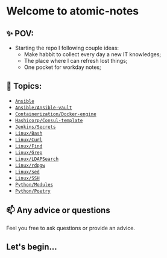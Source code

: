 # Welcome to atomic-notes

## :sparkles: POV:

- Starting the repo I following couple ideas:
    - Make habbit to collect every day a new IT knowledges;
    - The place where I can refresh lost things;
    - One pocket for workday notes;

## :memo: Topics:

* [`Ansible`](ansible/README.md)
* [`Ansible/Ansible-vault`](ansible/ansible-vault/README.md)
* [`Containerization/Docker-engine`](containerization/docker-engine/README.md)
* [`Hashicorp/Consul-template`](hashicorp/consul-template/README.md)
* [`Jenkins/Secrets`](jenkins/secrets/README.md)
* [`Linux/Bash`](linux/bash/README.md)
* [`Linux/Curl`](linux/curl/README.md)
* [`Linux/Find`](linux/find/README.md)
* [`Linux/Grep`](linux/grep/README.md)
* [`Linux/LDAPSearch`](linux/ldapsearch/README.md)
* [`Linux/rdpgw`](linux/rdpgw/README.md)
* [`Linux/sed`](linux/sed/README.md)
* [`Linux/SSH`](linux/ssh/README.md)
* [`Python/Modules`](python/modules/README.md)
* [`Python/Poetry`](python/poetry/README.md)

## :mailbox: Any advice or questions

Feel you free to ask questions or provide an advice.

## Let's begin...
